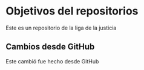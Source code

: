 # Objetivos del repositorios

Este es un repositorio de la liga de la justicia

## Cambios desde GitHub
Este cambió fue hecho desde GitHub
